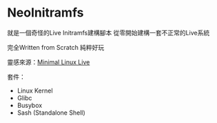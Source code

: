 # NeoInitramfs

就是一個奇怪的Live Initramfs建構腳本
從零開始建構一套不正常的Live系統

完全Written from Scratch
純粹好玩

靈感來源：[Minimal Linux Live](https://github.com/ivandavidov/minimal)


套件：

+ Linux Kernel
+ Glibc
+ Busybox
+ Sash (Standalone Shell)

